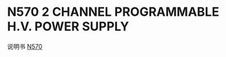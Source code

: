 <!-- N570.md --- 
;; 
;; Description: 
;; Author: Hongyi Wu(吴鸿毅)
;; Email: wuhongyi@qq.com 
;; Created: 四 6月  1 15:54:53 2017 (+0800)
;; Last-Updated: 四 6月  1 15:55:57 2017 (+0800)
;;           By: Hongyi Wu(吴鸿毅)
;;     Update #: 1
;; URL: http://wuhongyi.cn -->

# N570    2 CHANNEL PROGRAMMABLE H.V. POWER SUPPLY

说明书 [N570](/pdf/ElectronicsModules/CAEN/n570_rev5.pdf)




<!-- N570.md ends here -->
